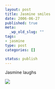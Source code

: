 ```yaml
--- 
layout: post
title: Jasmine smiles
date: 2006-06-27
published: true
meta: 
  _wp_old_slug: ""
tags: 
- jasmine
type: post
categories: []

status: publish
---
```

Jasmine laughs<div class="wp-caption alignleft" style="width: 300px">[![](http://liblab.net/andyeick/files/2010/08/DSCN1176-300x225.jpg) ](http://liblab.net/andyeick/?attachment_id=135942776)



</div><br />
